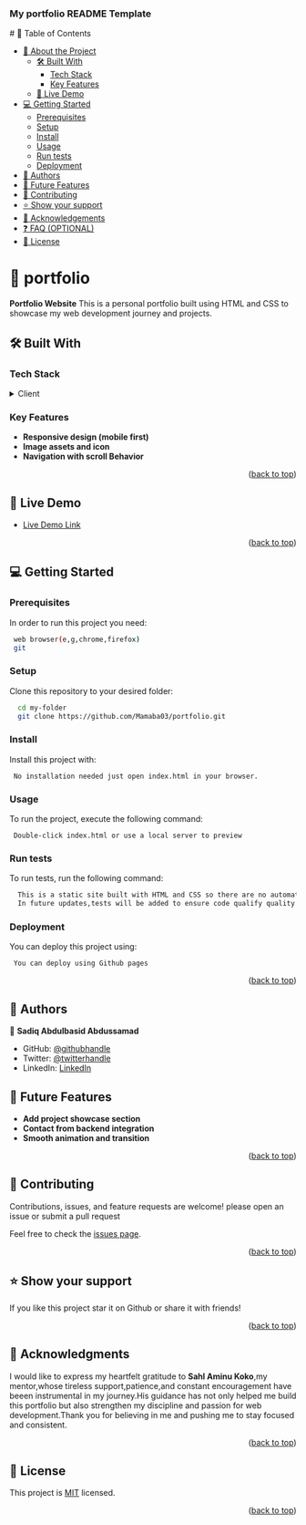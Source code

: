  <h3><b>My portfolio README Template</b></h3>
# 📗 Table of Contents

- [📖 About the Project](#about-project)
  - [🛠 Built With](#built-with)
    - [Tech Stack](#tech-stack)
    - [Key Features](#key-features)
  - [🚀 Live Demo](#live-demo)
- [💻 Getting Started](#getting-started)
  - [Prerequisites](#prerequisites)
  - [Setup](#setup)
  - [Install](#install)
  - [Usage](#usage)
  - [Run tests](#run-tests)
  - [Deployment](#deployment)
- [👥 Authors](#authors)
- [🔭 Future Features](#future-features)
- [🤝 Contributing](#contributing)
- [⭐️ Show your support](#support)
- [🙏 Acknowledgements](#acknowledgements)
- [❓ FAQ (OPTIONAL)](#faq)
- [📝 License](#license)

# 📖 portfolio <a name="about-project"></a>

**Portfolio Website** This is a personal portfolio built using HTML and CSS to showcase my web development journey and projects.

## 🛠 Built With <a name="built-with"></a>

### Tech Stack <a name="tech-stack"></a>


<details>
  <summary>Client</summary>
  <ul>
    <li><a href=>HTML and CSS</a></li>
  </ul>
</details>

### Key Features <a name="key-features"></a>

- **Responsive design (mobile first)**
- **Image assets and icon**
- **Navigation with scroll Behavior**

<p align="right">(<a href="#readme-top">back to top</a>)</p>


## 🚀 Live Demo <a name="live-demo"></a>

- [Live Demo Link]( https://github.com/Mamaba03/portfolio.git)

<p align="right">(<a href="#readme-top">back to top</a>)</p>

## 💻 Getting Started <a name="getting-started"></a>


### Prerequisites

In order to run this project you need:




```sh
 web browser(e,g,chrome,firefox)
 git
```
 

### Setup

Clone this repository to your desired folder:

```sh
  cd my-folder
  git clone https://github.com/Mamaba03/portfolio.git
```

### Install

Install this project with:

```
 No installation needed just open index.html in your browser.
```


### Usage

To run the project, execute the following command:

```
 Double-click index.html or use a local server to preview
```

### Run tests

To run tests, run the following command:

```sh
  This is a static site built with HTML and CSS so there are no automated tests at this time.
  In future updates,tests will be added to ensure code qualify quality and performance.
```
### Deployment

You can deploy this project using:

```
 You can deploy using Github pages
```
<p align="right">(<a href="#readme-top">back to top</a>)</p>

## 👥 Authors <a name="authors"></a>

👤 **Sadiq Abdulbasid Abdussamad**

- GitHub: [@githubhandle](https://github.com/Mamaba03/portfolio.git)
- Twitter: [@twitterhandle](https://x.com/SadiqSamadani?t=ggTL-wa82Lm2k-JT7n5zdQ&s=09)
- LinkedIn: [LinkedIn](https://www.linkedin.com/in/abdulbasid-sadiq-abdussamad-67773a351?utm_source=share&utm_campaign=share_via&utm_content=profile&utm_medium=android_app)

## 🔭 Future Features <a name="future-features"></a>

- **Add project showcase section**
- **Contact from backend integration**
- **Smooth animation and transition**

<p align="right">(<a href="#readme-top">back to top</a>)</p>

## 🤝 Contributing <a name="contributing"></a>

Contributions, issues, and feature requests are welcome! please open an issue or submit a pull request

Feel free to check the [issues page](../../issues/).

<p align="right">(<a href="#readme-top">back to top</a>)</p>

## ⭐️ Show your support <a name="support"></a>

If you like this project star it on Github or share it with friends!

<p align="right">(<a href="#readme-top">back to top</a>)</p>

## 🙏 Acknowledgments <a name="acknowledgements"></a>

I would like to express my heartfelt gratitude to **Sahl Aminu Koko**,my mentor,whose tireless support,patience,and constant encouragement have beeen instrumental in my journey.His guidance has not only helped me build this portfolio but also strengthen my discipline and passion for web development.Thank you for believing in me and pushing me to stay  focused and consistent.
<p align="right">(<a href="#readme-top">back to top</a>)</p>

## 📝 License <a name="license"></a>

This project is [MIT](./LICENSE) licensed.

<p align="right">(<a href="#readme-top">back to top</a>)</p>
